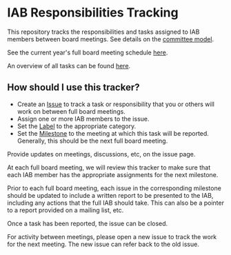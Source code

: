 # IAB Responsibilities Tracking

This repository tracks the responsibilities and tasks assigned to IAB members
between board meetings. See details on the [committee model](https://wiki.ietf.org/group/iab/committee-model).

See the current year's full board meeting schedule [here](https://wiki.ietf.org/group/iab/2025_Schedule).

An overview of all tasks can be found [here](https://github.com/orgs/intarchboard/projects/2/views/1).

## How should I use this tracker?

- Create an [Issue](https://github.com/intarchboard/responsibilities/issues) to track a task or responsibility that you or others will work on between full board meetings.
- Assign one or more IAB members to the issue.
- Set the [Label](https://github.com/intarchboard/responsibilities/labels) to the appropriate category.
- Set the [Milestone](https://github.com/intarchboard/responsibilities/milestones) to the meeting at which this task will be reported. Generally, this should be the next full board meeting.

Provide updates on meetings, discussions, etc, on the issue page.

At each full board meeting, we will review this tracker to make sure that each IAB member has the appropriate assignments for the next milestone.

Prior to each full board meeting, each issue in the corresponding milestone should be updated to include a written report to be presented to the IAB, including any actions that the full IAB should take. This can also be a pointer to a report provided on a mailing list, etc.

Once a task has been reported, the issue can be closed.

For activity between meetings, please open a new issue to track the work for the next meeting. The new issue can refer back to the old issue.
